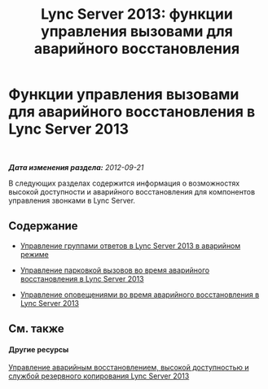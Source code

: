 ﻿---
title: 'Lync Server 2013: функции управления вызовами для аварийного восстановления'
TOCTitle: Функции управления вызовами для аварийного восстановления
ms:assetid: effb75b4-499d-4414-a283-fffe165c26dd
ms:mtpsurl: https://technet.microsoft.com/ru-ru/library/JJ721935(v=OCS.15)
ms:contentKeyID: 49888254
ms.date: 05/19/2016
mtps_version: v=OCS.15
ms.translationtype: HT
---

# Функции управления вызовами для аварийного восстановления в Lync Server 2013

 

_**Дата изменения раздела:** 2012-09-21_

В следующих разделах содержится информация о возможностях высокой доступности и аварийного восстановления для компонентов управления звонками в Lync Server.

## Содержание

  - [Управление группами ответов в Lync Server 2013 в аварийном режиме](lync-server-2013-managing-response-groups-during-a-disaster.md)

  - [Управление парковкой вызовов во время аварийного восстановления в Lync Server 2013](lync-server-2013-manage-call-park-during-disaster-recovery.md)

  - [Управление оповещениями во время аварийного восстановления в Lync Server 2013](lync-server-2013-manage-announcements-during-disaster-recovery.md)

## См. также

#### Другие ресурсы

[Управление аварийным восстановлением, высокой доступностью и службой резервного копирования Lync Server 2013](lync-server-2013-managing-lync-server-disaster-recovery-high-availability-and-backup-service.md)


